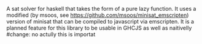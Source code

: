 A sat solver for haskell that takes the form of a pure lazy function.
It uses a modified (by msoos, see https://github.com/msoos/minisat_emscripten) version of minisat that can be compiled to javascript via
emscripten. It is a planned feature for this library to be usable in GHCJS as well as naitivelly
#change: no actully this is importat
